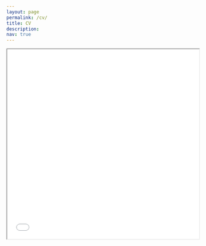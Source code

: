 ```yaml
---
layout: page
permalink: /cv/
title: CV 
description:
nav: true
---
```


<html>
  <body>
    <iframe src="../assets/pdf/cv_220519.pdf#toolbar=0" width="100%" height="500px">
    </iframe>
  </body>
</html>
